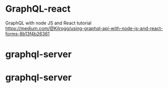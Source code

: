 # GraphQL-react
GraphQL with node JS and React tutorial
https://medium.com/@Kilrogg/using-graphql-api-with-node-js-and-react-forms-8b13f4b26361
# graphql-server
# graphql-server
